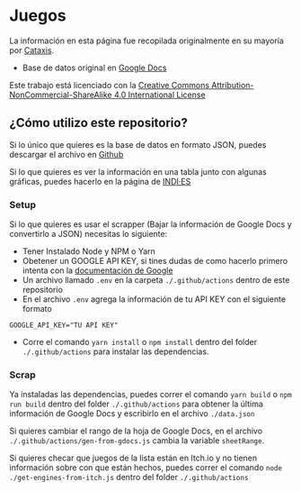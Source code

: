 # Juegos

La información en esta página fue recopilada originalmente en su mayoría por [Cataxis](https://www.flowcode.com/page/cataxis).

- Base de datos original en [Google Docs](https://docs.google.com/spreadsheets/d/1qZNjZOXthLsm_NQynQ2VOPgVUMK6hfAuLeTj1HG-bV0/edit#gid=1938942876)

Este trabajo está licenciado con la [Creative Commons Attribution-NonCommercial-ShareAlike 4.0 International License](https://creativecommons.org/licenses/by-nc-sa/4.0/)

## ¿Cómo utilizo este repositorio?

Si lo único que quieres es la base de datos en formato JSON, puedes descargar el archivo en [Github](https://github.com/indi-es/juegos/blob/main/data.json)

Si lo que quieres es ver la información en una tabla junto con algunas gráficas, puedes hacerlo en la página de [INDI·ES](https://indi-es.com/juegos)

### Setup

Si lo que quieres es usar el scrapper (Bajar la información de Google Docs y convertirlo a JSON) necesitas lo siguiente:

- Tener Instalado Node y NPM o Yarn
- Obetener un GOOGLE API KEY, si tines dudas de como hacerlo primero intenta con la [documentación de Google](https://cloud.google.com/docs/authentication/api-keys)
- Un archivo llamado `.env` en la carpeta `./.github/actions` dentro de este repositorio
- En el archivo `.env` agrega la información de tu API KEY con el siguiente formato

```
GOOGLE_API_KEY="TU API KEY"
```

- Corre el comando `yarn install` o `npm install` dentro del folder `./.github/actions` para instalar las dependencias.

### Scrap

Ya instaladas las dependencias, puedes correr el comando `yarn build` o `npm run build` dentro del folder `./.github/actions` para obtener la última información de Google Docs y escribirlo en el archivo `./data.json`

Si quieres cambiar el rango de la hoja de Google Docs, en el archivo `./.github/actions/gen-from-gdocs.js` cambia la variable `sheetRange`.

Si quieres checar que juegos de la lista están en Itch.io y no tienen información sobre con que están hechos, puedes correr el comando `node ./get-engines-from-itch.js` dentro del folder `./.github/actions`